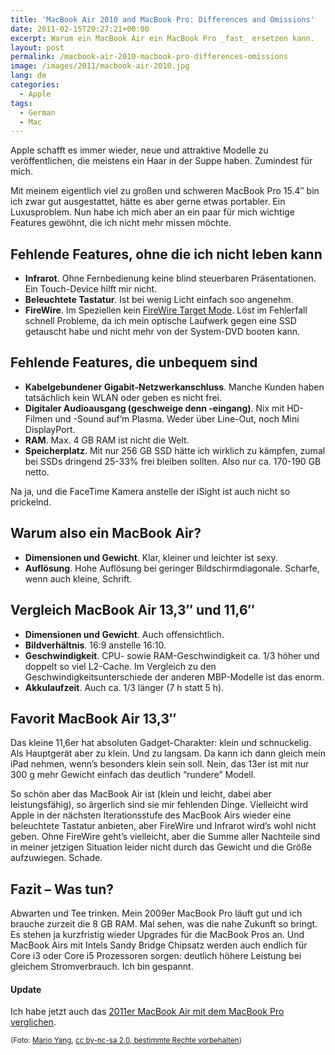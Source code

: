 ```yaml
---
title: 'MacBook Air 2010 and MacBook Pro: Differences and Omissions'
date: 2011-02-15T20:27:21+00:00
excerpt: Warum ein MacBook Air ein MacBook Pro _fast_ ersetzen kann.
layout: post
permalink: /macbook-air-2010-macbook-pro-differences-omissions
image: /images/2011/macbook-air-2010.jpg
lang: de
categories:
  - Apple
tags:
  - German
  - Mac
---
```

Apple schafft es immer wieder, neue und attraktive Modelle zu veröffentlichen, die meistens ein Haar in der Suppe haben. Zumindest für mich.

Mit meinem eigentlich viel zu großen und schweren MacBook Pro 15.4″ bin ich zwar gut ausgestattet, hätte es aber gerne etwas portabler. Ein Luxusproblem. Nun habe ich mich aber an ein paar für mich wichtige Features gewöhnt, die ich nicht mehr missen möchte.

## Fehlende Features, ohne die ich nicht leben kann

  * **Infrarot**. Ohne Fernbedienung keine blind steuerbaren Präsentationen. Ein Touch-Device hilft mir nicht.
  * **Beleuchtete Tastatur**. Ist bei wenig Licht einfach soo angenehm.
  * **FireWire**. Im Speziellen kein [FireWire Target Mode](https://support.apple.com/kb/ht1661). Löst im Fehlerfall schnell Probleme, da ich mein optische Laufwerk gegen eine SSD getauscht habe und nicht mehr von der System-DVD booten kann.

## Fehlende Features, die unbequem sind

  * **Kabelgebundener Gigabit-Netzwerkanschluss**. Manche Kunden haben tatsächlich kein WLAN oder geben es nicht frei.
  * **Digitaler Audioausgang (geschweige denn -eingang)**. Nix mit HD-Filmen und -Sound auf’m Plasma. Weder über Line-Out, noch Mini DisplayPort.
  * **RAM**. Max. 4 GB RAM ist nicht die Welt.
  * **Speicherplatz**. Mit nur 256 GB SSD hätte ich wirklich zu kämpfen, zumal bei SSDs dringend 25-33% frei bleiben sollten. Also nur ca. 170-190 GB netto.

Na ja, und die FaceTime Kamera anstelle der iSight ist auch nicht so prickelnd.

## Warum also ein MacBook Air?

  * **Dimensionen und Gewicht**. Klar, kleiner und leichter ist sexy.
  * **Auflösung**. Hohe Auflösung bei geringer Bildschirmdiagonale. Scharfe, wenn auch kleine, Schrift.

## Vergleich MacBook Air 13,3″ und 11,6″

  * **Dimensionen und Gewicht**. Auch offensichtlich.
  * **Bildverhältnis**. 16:9 anstelle 16:10.
  * **Geschwindigkeit**. CPU- sowie RAM-Geschwindigkeit ca. 1/3 höher und doppelt so viel L2-Cache. Im Vergleich zu den Geschwindigkeitsunterschiede der anderen MBP-Modelle ist das enorm.
  * **Akkulaufzeit**. Auch ca. 1/3 länger (7 h statt 5 h).

## Favorit MacBook Air 13,3″

Das kleine 11,6er hat absoluten Gadget-Charakter: klein und schnuckelig. Als Hauptgerät aber zu klein. Und zu langsam. Da kann ich dann gleich mein iPad nehmen, wenn’s besonders klein sein soll. Nein, das 13er ist mit nur 300 g mehr Gewicht einfach das deutlich “rundere” Modell.

So schön aber das MacBook Air ist (klein und leicht, dabei aber leistungsfähig), so ärgerlich sind sie mir fehlenden Dinge. Vielleicht wird Apple in der nächsten Iterationsstufe des MacBook Airs wieder eine beleuchtete Tastatur anbieten, aber FireWire und Infrarot wird’s wohl nicht geben. Ohne FireWire geht’s vielleicht, aber die Summe aller Nachteile sind in meiner jetzigen Situation leider nicht durch das Gewicht und die Größe aufzuwiegen. Schade.

## Fazit – Was tun?

Abwarten und Tee trinken. Mein 2009er MacBook Pro läuft gut und ich brauche zurzeit die 8 GB RAM. Mal sehen, was die nahe Zukunft so bringt. Es stehen ja kurzfristig wieder Upgrades für die MacBook Pros an. Und MacBook Airs mit Intels Sandy Bridge Chipsatz werden auch endlich für Core i3 oder Core i5 Prozessoren sorgen: deutlich höhere Leistung bei gleichem Stromverbrauch. Ich bin gespannt.

#### Update

Ich habe jetzt auch das [2011er MacBook Air mit dem MacBook Pro verglichen](/difference-macbook-air-thunderbolt-vs-macbook-pro-2011).

<small>(Foto: [Mario Yang](https://www.flickr.com/photos/marioyang/5180938229/), [cc by-nc-sa 2.0, bestimmte Rechte vorbehalten](https://creativecommons.org/licenses/by-nc-sa/2.0/))</small>